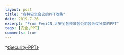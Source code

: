 ```yaml
---
layout: post
title: "各种安全会议的PPT收集"
date: 2019-7-26
excerpt: "From FeeiCN,大安全各领域各公司各会议分享的PPT"
tags: [安全,PPT]
comments: true
---
```

*[《Security-PPT》](https://github.com/FeeiCN/Security-PPT)

